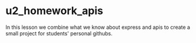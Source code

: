 # u2_homework_apis
In this lesson we combine what we know about express and apis to create a small project for students' personal githubs. 
